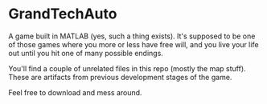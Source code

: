 # GrandTechAuto

A game built in MATLAB (yes, such a thing exists). It's supposed to be one of those games
where you more or less have free will, and you live your life out until you hit one of 
many possible endings.  
  

You'll find a couple of unrelated files in this repo (mostly the map stuff). These are artifacts
from previous development stages of the game.  

  

Feel free to download and mess around.